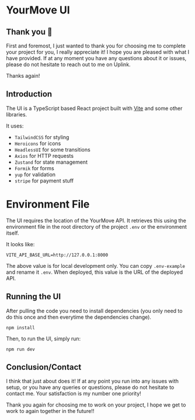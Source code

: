 # YourMove UI

## Thank you 🙏

First and foremost, I just wanted to thank you for choosing me to complete your project for you, I really appreciate it! I hope you are pleased with what I have provided. If at any moment you have any questions about it or issues, please do not hesitate to reach out to me on Uplink.

Thanks again!

## Introduction

The UI is a TypeScript based React project built with [Vite](http://vitejs.dev) and some other libraries.

It uses:

- `TailwindCSS` for styling
- `Heroicons` for icons
- `HeadlessUI` for some transitions
- `Axios` for HTTP requests
- `Zustand` for state management
- `Formik` for forms
- `yup` for validation
- `stripe` for payment stuff

# Environment File

The UI requires the location of the YourMove API. It retrieves this using the environment file in the root directory of the project `.env` or the environment itself.

It looks like:

```
VITE_API_BASE_URL=http://127.0.0.1:8000
```

The above value is for local development only. You can copy `.env-example` and rename it `.env`. When
deployed, this value is the URL of the deployed API.

## Running the UI

After pulling the code you need to install dependencies (you only need to do this once and then everytime the dependencies change).

```
npm install
```

Then, to run the UI, simply run:

```
npm run dev
```

## Conclusion/Contact

I think that just about does it! If at any point you run into any issues with setup, or you have any queries or questions, please do not hesitate to contact me. Your satisfaction is my number one priority!

Thank you again for choosing me to work on your project, I hope we get to work to again together in the future!!
